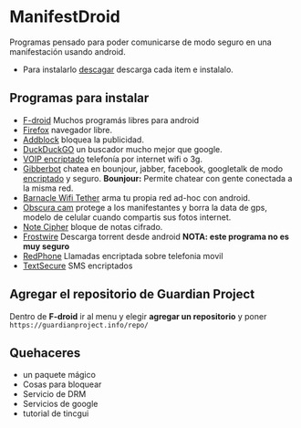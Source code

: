 # ManifestDroid

Programas pensado para poder comunicarse de modo seguro en una manifestación usando android.

* Para instalarlo [descagar](paquetes) descarga cada item e instalalo.

## Programas para instalar

* [F-droid](https://f-droid.org/FDroid.apk) Muchos programás libres para android
* [Firefox](http://f-droid.org/repository/browse/?fdfilter=firefox&fdid=org.mozilla.firefox) navegador libre.
* [Addblock](http://f-droid.org/repository/browse/?fdfilter=adblock&fdid=org.adblockplus.android) bloquea la publicidad.
* [DuckDuckGO](http://f-droid.org/repository/browse/?fdfilter=duck%20duck&fdid=se.johanhil.duckduckgo) un buscador mucho mejor que google.
* [VOIP encriptado](http://code.google.com/p/csipsimple/) telefonía por internet wifi o 3g.
* [Gibberbot](https://guardianproject.info/apps/gibber/) chatea en bounjour, jabber, facebook, googletalk de modo [encriptado](http://wiki.partidopirata.com.ar/Gibberbot_con_OTR) y seguro. **Bounjour:** Permite chatear con gente conectada a la misma red.
* [Barnacle Wifi Tether](http://f-droid.org/repository/browse/?fdfilter=Barnacle%20Wifi%20Tether&fdid=net.szym.barnacle) arma tu propia red ad-hoc con android.
* [Obscura cam](https://guardianproject.info/apps/obscuracam/) protege a los manifestantes y borra la data de gps, modelo de celular cuando compartis sus fotos internet.
* [Note Cipher](https://guardianproject.info/apps/) bloque de notas cifrado.
* [Frostwire](http://www.frostwire.com/) Descarga torrent desde android **NOTA: este programa no es muy seguro**
* [RedPhone](http://www.whispersystems.org/) Llamadas encriptada sobre telefonia movil
* [TextSecure](http://www.whispersystems.org/) SMS encriptados

## Agregar el repositorio de **Guardian Project**

Dentro de **F-droid** ir al menu y elegir **agregar un repositorio** y poner `https://guardianproject.info/repo/`

## Quehaceres

* un paquete mágico
* Cosas para bloquear
 * Servicio de DRM
 * Servicios de google
* tutorial de tincgui
